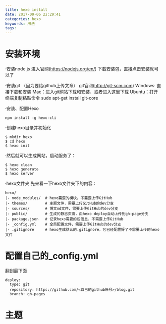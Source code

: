 ```yaml
---
title: hexo install
date: 2017-09-06 22:29:41
categories: hexo
keywords: 用法
tags:
---
```



安装环境
===========
·安装node.js
进入官网(https://nodejs.org/en/)
下载安装包，直接点击安装就可以了

·安装git （因为要给github上传文章）
git官网(http://git-scm.com)
Windows: 直接下载和安装
Mac：进入git网站下载和安装，或者进入这里下载
Ubuntu：打开终端复制粘贴命令 sudo apt-get install git-core


·安装、配置Hexo
```
npm install -g hexo-cli
```

·创建hexo目录并初始化
```
$ mkdir hexo
$ cd hexo
$ hexo init
```

·然后就可以生成网站，启动服务了：
```
$ hexo clean   
$ hexo generate
$ hexo server
```

·hexo文件夹
先来看一下hexo文件夹下的内容：
```
hexo/
|- node_modules/  # hexo需要的模块，不需要上传GitHub
|- themes/        # 主题文件，需要上传GitHub的dev分支
|- sources/       # 博文md文件，需要上传GitHub的dev分支
|- public/        # 生成的静态页面，由hexo deploy自动上传到gh-page分支
|- package.json   # 记录hexo需要的包信息，不需要上传GitHub
|- _config.yml    # 全局配置文件，需要上传GitHub的dev分支
|- .gitignore     # hexo生成默认的.gitignore，它已经配置好了不需要上传的hexo文件
```


配置自己的_config.yml
============
翻到最下面
```
deploy:
  type: git
  repository: https://github.com/<自己的github账号>/blog.git
  branch: gh-pages
```

主题
========




